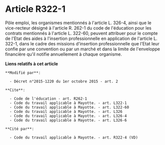# Article R322-1

Pôle emploi, les organismes mentionnés à l'article L. 326-4, ainsi que le vice-recteur désigné à l'article R. 262-1 du code
de l'éducation pour les contrats mentionnés à l'article L. 322-60, peuvent attribuer pour le compte de l'Etat des aides à
l'insertion professionnelle en application de l'article L. 322-1, dans le cadre des missions d'insertion professionnelle que
l'Etat leur confie par une convention ou par un marché et dans la limite de l'enveloppe financière qu'il notifie annuellement
à chaque organisme.

**Liens relatifs à cet article**

	**Modifié par**:

	  - Décret n°2015-1220 du 1er octobre 2015 - art. 2

	**Cite**:

	  - Code de l'éducation - art. R262-1
	  - Code du travail applicable à Mayotte. - art. L322-1
	  - Code du travail applicable à Mayotte. - art. L322-60
	  - Code du travail applicable à Mayotte. - art. L326
	  - Code du travail applicable à Mayotte. - art. L326-4
	  - Code du travail applicable à Mayotte. - art. L326-6

	**Cité par**:

	  - Code du travail applicable à Mayotte. - art. R322-4 (VD)
